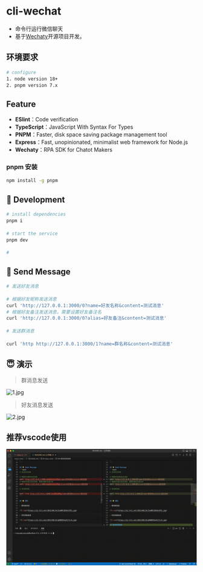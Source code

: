 # cli-wechat

- 命令行运行微信聊天
- 基于[Wechaty](http://github.com/wechaty/wechaty)开源项目开发。

## 环境要求
```bash
# configure
1. node version 18+
2. pnpm version 7.x
```

## Feature
- **ESlint**：Code verification
- **TypeScript**：JavaScript With Syntax For Types
- **PNPM**：Faster, disk space saving package management tool
- **Express**：Fast, unopinionated, minimalist web framework for Node.js
- **Wechaty**：RPA SDK for Chatot Makers

### pnpm 安装
```bash
npm install -g pnpm
```

## 🚀 Development
```bash
# install dependencies
pnpm i

# start the service
pnpm dev

# 
```

## 🌟 Send Message
```bash
# 发送好友消息

# 根据好友昵称发送消息
curl 'http://127.0.0.1:3000/0?name=好友名称&content=测试消息'
# 根据好友备注发送消息，需要设置好友备注名
curl 'http://127.0.0.1:3000/0?alias=好友备注&content=测试消息'

# 发送群消息

curl 'http http://127.0.0.1:3000/1?name=群名称&content=测试消息'
```

## 😇 演示

> 群消息发送

![1.jpg](https://s2.loli.net/2023/08/24/ZzaRMIJN3A2xPSC.jpg)

> 好友消息发送

![2.jpg](https://s2.loli.net/2023/08/24/pDWKRVGudYjTvrA.jpg)

## 推荐vscode使用
![使用教程](./%E4%BD%BF%E7%94%A8%E6%95%99%E7%A8%8B.gif)




